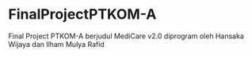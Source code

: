 # FinalProjectPTKOM-A
Final Project PTKOM-A berjudul MediCare v2.0 diprogram oleh Hansaka Wijaya dan Ilham Mulya Rafid
